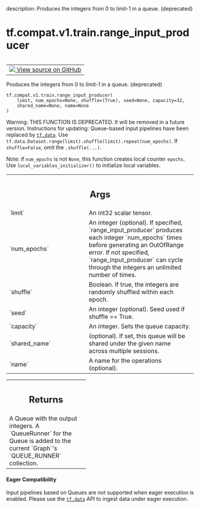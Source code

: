 description: Produces the integers from 0 to limit-1 in a queue. (deprecated)

<div itemscope itemtype="http://developers.google.com/ReferenceObject">
<meta itemprop="name" content="tf.compat.v1.train.range_input_producer" />
<meta itemprop="path" content="Stable" />
</div>

# tf.compat.v1.train.range_input_producer

<!-- Insert buttons and diff -->

<table class="tfo-notebook-buttons tfo-api nocontent" align="left">
<td>
  <a target="_blank" href="https://github.com/tensorflow/tensorflow/blob/r2.4/tensorflow/python/training/input.py#L280-L319">
    <img src="https://www.tensorflow.org/images/GitHub-Mark-32px.png" />
    View source on GitHub
  </a>
</td>
</table>



Produces the integers from 0 to limit-1 in a queue. (deprecated)

<pre class="devsite-click-to-copy prettyprint lang-py tfo-signature-link">
<code>tf.compat.v1.train.range_input_producer(
    limit, num_epochs=None, shuffle=(True), seed=None, capacity=32,
    shared_name=None, name=None
)
</code></pre>



<!-- Placeholder for "Used in" -->

Warning: THIS FUNCTION IS DEPRECATED. It will be removed in a future version.
Instructions for updating:
Queue-based input pipelines have been replaced by <a href="../../../../tf/data.md"><code>tf.data</code></a>. Use `tf.data.Dataset.range(limit).shuffle(limit).repeat(num_epochs)`. If `shuffle=False`, omit the `.shuffle(...)`.

Note: if `num_epochs` is not `None`, this function creates local counter
`epochs`. Use `local_variables_initializer()` to initialize local variables.

<!-- Tabular view -->
 <table class="responsive fixed orange">
<colgroup><col width="214px"><col></colgroup>
<tr><th colspan="2"><h2 class="add-link">Args</h2></th></tr>

<tr>
<td>
`limit`
</td>
<td>
An int32 scalar tensor.
</td>
</tr><tr>
<td>
`num_epochs`
</td>
<td>
An integer (optional). If specified, `range_input_producer`
produces each integer `num_epochs` times before generating an
OutOfRange error. If not specified, `range_input_producer` can cycle
through the integers an unlimited number of times.
</td>
</tr><tr>
<td>
`shuffle`
</td>
<td>
Boolean. If true, the integers are randomly shuffled within each
epoch.
</td>
</tr><tr>
<td>
`seed`
</td>
<td>
An integer (optional). Seed used if shuffle == True.
</td>
</tr><tr>
<td>
`capacity`
</td>
<td>
An integer. Sets the queue capacity.
</td>
</tr><tr>
<td>
`shared_name`
</td>
<td>
(optional). If set, this queue will be shared under the given
name across multiple sessions.
</td>
</tr><tr>
<td>
`name`
</td>
<td>
A name for the operations (optional).
</td>
</tr>
</table>



<!-- Tabular view -->
 <table class="responsive fixed orange">
<colgroup><col width="214px"><col></colgroup>
<tr><th colspan="2"><h2 class="add-link">Returns</h2></th></tr>
<tr class="alt">
<td colspan="2">
A Queue with the output integers.  A `QueueRunner` for the Queue
is added to the current `Graph`'s `QUEUE_RUNNER` collection.
</td>
</tr>

</table>




#### Eager Compatibility
Input pipelines based on Queues are not supported when eager execution is
enabled. Please use the <a href="../../../../tf/data.md"><code>tf.data</code></a> API to ingest data under eager execution.

